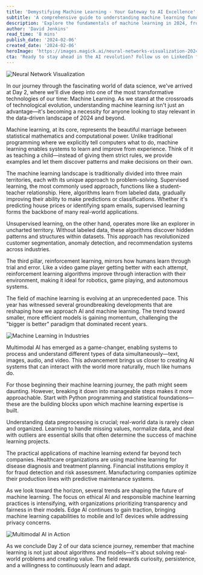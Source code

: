 ```yaml
---
title: 'Demystifying Machine Learning - Your Gateway to AI Excellence'
subtitle: 'A comprehensive guide to understanding machine learning fundamentals and trends in 2024'
description: 'Explore the fundamentals of machine learning in 2024, from its core principles to cutting-edge applications. Learn about supervised, unsupervised, and reinforcement learning, while understanding how this technology is reshaping industries and creating new opportunities in the AI-driven world.'
author: 'David Jenkins'
read_time: '8 mins'
publish_date: '2024-02-06'
created_date: '2024-02-06'
heroImage: 'https://images.magick.ai/neural-networks-visualization-2024.jpg'
cta: 'Ready to stay ahead in the AI revolution? Follow us on LinkedIn for daily insights into machine learning, data science, and the future of technology. Join our community of innovators and never miss an update on the latest developments in AI!'
---
```


![Neural Network Visualization](https://i.magick.ai/PIXE/1738850086784_magick_img.webp)

In our journey through the fascinating world of data science, we've arrived at Day 2, where we'll dive deep into one of the most transformative technologies of our time: Machine Learning. As we stand at the crossroads of technological evolution, understanding machine learning isn't just an advantage—it's becoming a necessity for anyone looking to stay relevant in the data-driven landscape of 2024 and beyond.

Machine learning, at its core, represents the beautiful marriage between statistical mathematics and computational power. Unlike traditional programming where we explicitly tell computers what to do, machine learning enables systems to learn and improve from experience. Think of it as teaching a child—instead of giving them strict rules, we provide examples and let them discover patterns and make decisions on their own.

The machine learning landscape is traditionally divided into three main territories, each with its unique approach to problem-solving. Supervised learning, the most commonly used approach, functions like a student-teacher relationship. Here, algorithms learn from labeled data, gradually improving their ability to make predictions or classifications. Whether it's predicting house prices or identifying spam emails, supervised learning forms the backbone of many real-world applications.

Unsupervised learning, on the other hand, operates more like an explorer in uncharted territory. Without labeled data, these algorithms discover hidden patterns and structures within datasets. This approach has revolutionized customer segmentation, anomaly detection, and recommendation systems across industries.

The third pillar, reinforcement learning, mirrors how humans learn through trial and error. Like a video game player getting better with each attempt, reinforcement learning algorithms improve through interaction with their environment, making it ideal for robotics, game playing, and autonomous systems.

The field of machine learning is evolving at an unprecedented pace. This year has witnessed several groundbreaking developments that are reshaping how we approach AI and machine learning. The trend toward smaller, more efficient models is gaining momentum, challenging the "bigger is better" paradigm that dominated recent years.

![Machine Learning in Industries](https://i.magick.ai/PIXE/1738850086787_magick_img.webp)

Multimodal AI has emerged as a game-changer, enabling systems to process and understand different types of data simultaneously—text, images, audio, and video. This advancement brings us closer to creating AI systems that can interact with the world more naturally, much like humans do.

For those beginning their machine learning journey, the path might seem daunting. However, breaking it down into manageable steps makes it more approachable. Start with Python programming and statistical foundations—these are the building blocks upon which machine learning expertise is built.

Understanding data preprocessing is crucial; real-world data is rarely clean and organized. Learning to handle missing values, normalize data, and deal with outliers are essential skills that often determine the success of machine learning projects.

The practical applications of machine learning extend far beyond tech companies. Healthcare organizations are using machine learning for disease diagnosis and treatment planning. Financial institutions employ it for fraud detection and risk assessment. Manufacturing companies optimize their production lines with predictive maintenance systems.

As we look toward the horizon, several trends are shaping the future of machine learning. The focus on ethical AI and responsible machine learning practices is intensifying, with organizations prioritizing transparency and fairness in their models. Edge AI continues to gain traction, bringing machine learning capabilities to mobile and IoT devices while addressing privacy concerns.

![Multimodal AI in Action](https://i.magick.ai/PIXE/1738850086791_magick_img.webp)

As we conclude Day 2 of our data science journey, remember that machine learning is not just about algorithms and models—it's about solving real-world problems and creating value. The field rewards curiosity, persistence, and a willingness to continuously learn and adapt.